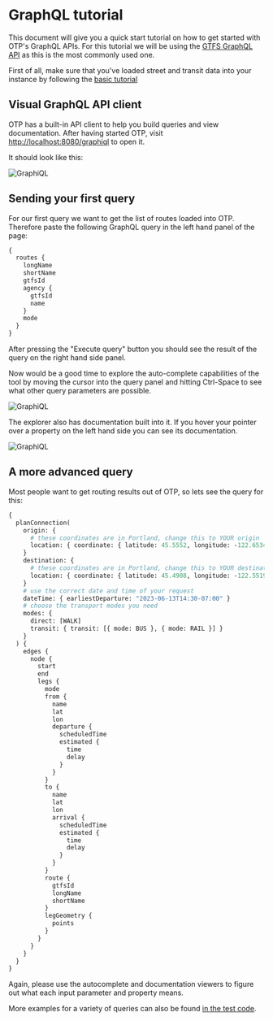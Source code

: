 <!--
  NOTE! Part of this document is generated. Make sure you edit the template, not the generated doc.

   - Template directory is:  /doc/templates
   - Generated directory is: /doc/user 
-->

# GraphQL tutorial

This document will give you a quick start tutorial on how to get started with OTP's GraphQL APIs. For 
this tutorial we will be using the [GTFS GraphQL API](GTFS-GraphQL-API.md) as this is the most commonly used one.

First of all, make sure that you've loaded street and transit data into your instance by following
the [basic tutorial](../Basic-Tutorial.md)

## Visual GraphQL API client

OTP has a built-in API client to help you build queries and view documentation. After having
started OTP, visit [http://localhost:8080/graphiql](http://localhost:8080/graphiql) to open it.

It should look like this:

![GraphiQL](../images/graphiql.png)

## Sending your first query

For our first query we want to get the list of routes loaded into OTP. Therefore paste the following 
GraphQL query in the left hand panel of the page:

<!-- route-query BEGIN -->
<!-- NOTE! This section is auto-generated. Do not change, change doc in code instead. -->

```graphql
{
  routes {
    longName
    shortName
    gtfsId
    agency {
      gtfsId
      name
    }
    mode
  }
}

```

<!-- route-query END -->

After pressing the "Execute query" button you should see the result of the query on the right hand
side panel.

Now would be a good time to explore the auto-complete capabilities of the tool by moving the
cursor into the query panel and hitting Ctrl-Space to see what other query parameters are possible.

![GraphiQL](../images/graphiql-autocomplete.png)

The explorer also has documentation built into it. If you hover your pointer over a property on the 
left hand side you can see its documentation.

![GraphiQL](../images/graphiql-documentation.png)

## A more advanced query

Most people want to get routing results out of OTP, so lets see the query for this:

<!-- plan-query BEGIN -->
<!-- NOTE! This section is auto-generated. Do not change, change doc in code instead. -->

```graphql
{
  planConnection(
    origin: {
      # these coordinates are in Portland, change this to YOUR origin
      location: { coordinate: { latitude: 45.5552, longitude: -122.6534 } }
    }
    destination: {
      # these coordinates are in Portland, change this to YOUR destination
      location: { coordinate: { latitude: 45.4908, longitude: -122.5519 } }
    }
    # use the correct date and time of your request
    dateTime: { earliestDeparture: "2023-06-13T14:30-07:00" }
    # choose the transport modes you need
    modes: {
      direct: [WALK]
      transit: { transit: [{ mode: BUS }, { mode: RAIL }] }
    }
  ) {
    edges {
      node {
        start
        end
        legs {
          mode
          from {
            name
            lat
            lon
            departure {
              scheduledTime
              estimated {
                time
                delay
              }
            }
          }
          to {
            name
            lat
            lon
            arrival {
              scheduledTime
              estimated {
                time
                delay
              }
            }
          }
          route {
            gtfsId
            longName
            shortName
          }
          legGeometry {
            points
          }
        }
      }
    }
  }
}

```

<!-- plan-query END -->

Again, please use the autocomplete and documentation viewers to figure out what each input parameter
and property means.

More examples for a variety of queries can also be found [in the test code](https://github.com/opentripplanner/OpenTripPlanner/tree/dev-2.x/application/src/test/resources/org/opentripplanner/apis/gtfs/queries).